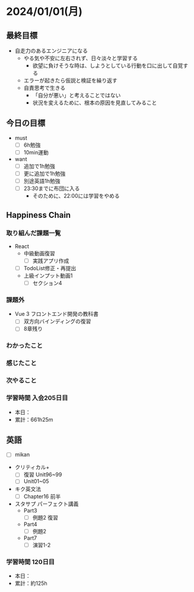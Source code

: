 # 2024/01/01(月)

## 最終目標

- 自走力のあるエンジニアになる
  - やる気や不安に左右されず、日々淡々と学習する
    - 欲望に負けそうな時は、しようとしている行動を口に出して自覚する
  - エラーが起きたら仮説と検証を繰り返す
  - 自責思考で生きる
    - 「自分が悪い」と考えることではない
    - 状況を変えるために、根本の原因を見直してみること

## 今日の目標

- must
  - [ ] 6h勉強
  - [ ] 10min運動

- want
  - [ ] 追加で1h勉強
  - [ ] 更に追加で1h勉強
  - [ ] 別途英語1h勉強
  - [ ] 23:30までに布団に入る
    - そのために、22:00には学習をやめる

## Happiness Chain

### 取り組んだ課題一覧

- React
  - 中級動画復習
    - [ ] 実践アプリ作成
  - [ ] TodoList修正・再提出
  - 上級インプット動画1
    - [ ] セクション4

### 課題外

- Vue 3 フロントエンド開発の教科書
  - [ ] 双方向バインディングの復習
  - [ ] 8章残り

### わかったこと

### 感じたこと

### 次やること

### 学習時間 入会205日目

- 本日：
- 累計：661h25m

## 英語

- [ ] mikan
- クリティカル+
  - [ ] 復習 Unit96~99
  - [ ] Unit01~05

- キク英文法
  - [ ] Chapter16 前半

- スタサプ パーフェクト講義
  - Part3
    - [ ] 例題2 復習
  - Part4
    - [ ] 例題2
  - Part7
    - [ ] 演習1-2

### 学習時間 120日目

- 本日：
- 累計：約125h
